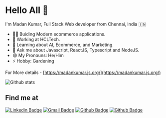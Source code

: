 # Hello All 👋

I'm Madan Kumar, Full Stack Web developer from Chennai, India :india:

- 👨‍💻 Buiding Modern ecommerce applications.
- 🏢 Working at HCLTech.
- 🌱 Learning about AI, Ecommerce, and Marketing.
- 💬 Ask me about Javascript, ReactJS, Typescript and NodeJS.
- 😄 My Pronouns: He/Him
- ⚡️ Hobby: Gardening

For More details - [https://madankumar.js.org/](https://madankumar.js.org/)

![Github stats](https://github-readme-stats.vercel.app/api?username=jmadankumar&hide=issues&show_icons=true&count_private=true&theme=prussian)

## Find me at
[![Linkedin Badge](https://img.shields.io/badge/-madankumar-blue?style=flat-square&logo=Linkedin&logoColor=white)](https://www.linkedin.com/in/madan-kumar-16469997/)
[![Gmail Badge](https://img.shields.io/badge/-kumarmadan.j@gmail.com-c14438?style=flat-square&logo=Gmail&logoColor=white)](mailto:kumarmadan.j@gmail.com)
[![Github Badge](https://img.shields.io/badge/-jmadankumar-black?style=flat-square&logo=github&logoColor=white)](https://github.com/jmadankumar)
[![Github Badge](https://img.shields.io/badge/-@madan1994-007ACC?style=flat-square&logo=twitter&logoColor=white)](https://twitter.com/madan1994)

